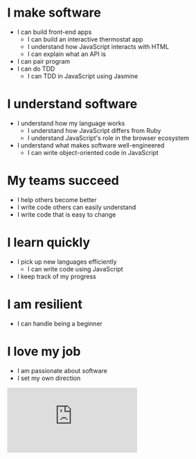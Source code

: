 # I make software
  - I can build front-end apps
    - I can build an interactive thermostat app
    - I understand how JavaScript interacts with HTML
    - I can explain what an API is
  - I can pair program
  - I can do TDD
    - I can TDD in JavaScript using Jasmine

# I understand software
  - I understand how my language works
    - I understand how JavaScript differs from Ruby
    - I understand JavaScript's role in the browser ecosystem
  - I understand what makes software well-engineered
    - I can write object-oriented code in JavaScript

# My teams succeed
  - I help others become better
  - I write code others can easily understand
  - I write code that is easy to change

# I learn quickly
  - I pick up new languages efficiently
    - I can write code using JavaScript
  - I keep track of my progress

# I am resilient
  - I can handle being a beginner

# I love my job
  - I am passionate about software
  - I set my own direction


![Tracking pixel](https://githubanalytics.herokuapp.com/course/thermostat_es6/reflection_objectives.md)
